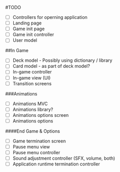 #TODO
- [ ] Controllers for operning application
- [ ] Landing page
- [ ] Game init page
- [ ] Game init controller
- [ ] User model

##In Game
- [ ] Deck model - Possibly using dictionary / library
- [ ] Card model - as part of deck model?
- [ ] In-game controller
- [ ] In-game view (UI)
- [ ] Transition screens

###Animations
- [ ] Animations MVC
- [ ] Animations library?
- [ ] Animations options screen
- [ ] Animations options 

####End Game & Options
- [ ] Game termination screen
- [ ] Pause menu view
- [ ] Pause menu controller
- [ ] Sound adjustment controller (SFX, volume, both)
- [ ] Application runtime termination controller
